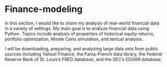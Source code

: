 # Finance-modeling

In this section, I would like to share my analysis of real-world financial data in a variety of settings. My main goal is to analyze financial 
data using Python. Topics include analysis of properties of historical equity returns, portfolio optimization, Monte Carlo simulation, and textual analysis. 

I will be downloading,  preparing,  and  analyzing  large  data  sets  from  public  sources  including  Yahoo! Finance, the Fama-French data library, the Federal Reserve Bank of St. Louis’s FRED database, and the SEC’s EDGAR database. 

